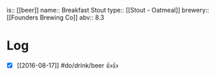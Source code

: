 is:: [[beer]]
name:: Breakfast Stout
type:: [[Stout - Oatmeal]]
brewery:: [[Founders Brewing Co]]
abv:: 8.3

# Log
- [x] [[2016-08-17]] #do/drink/beer 👍👍
